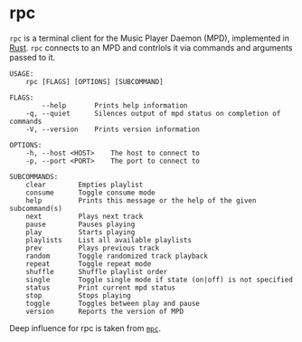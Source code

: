 rpc
===

`rpc` is a terminal client for the Music Player Daemon (MPD), implemented in [Rust](https://rust-lang.org). `rpc` connects to an MPD and contrlols it via commands and arguments passed to it.

```
USAGE:
    rpc [FLAGS] [OPTIONS] [SUBCOMMAND]

FLAGS:
        --help       Prints help information
    -q, --quiet      Silences output of mpd status on completion of commands
    -V, --version    Prints version information

OPTIONS:
    -h, --host <HOST>    The host to connect to
    -p, --port <PORT>    The port to connect to

SUBCOMMANDS:
    clear        Empties playlist
    consume      Toggle consume mode
    help         Prints this message or the help of the given subcommand(s)
    next         Plays next track
    pause        Pauses playing
    play         Starts playing
    playlists    List all available playlists
    prev         Plays previous track
    random       Toggle randomized track playback
    repeat       Toggle repeat mode
    shuffle      Shuffle playlist order
    single       Toggle single mode if state (on|off) is not specified
    status       Print current mpd status
    stop         Stops playing
    toggle       Toggles between play and pause
    version      Reports the version of MPD
```

Deep influence for rpc is taken from [`mpc`](https://github.com/MaxKellermann/mpc).
